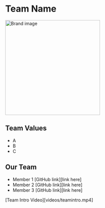 # Team Name
<img src="Brand.jpg" alt="Brand image" width="300" height="300">

## Team Values
- A
- B
- C

## Our Team
- Member 1 [GitHub link][link here]
- Member 2 [GitHub link][link here]
- Member 3 [GitHub link][link here]

[Team Intro Video][videos/teamintro.mp4]
